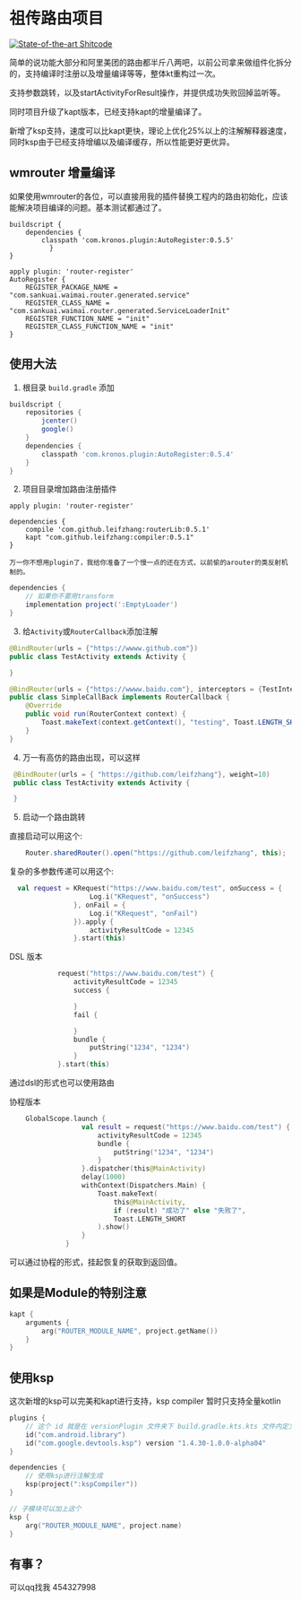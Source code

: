 # 祖传路由项目

[![State-of-the-art Shitcode](https://img.shields.io/static/v1?label=State-of-the-art&message=Shitcode&color=7B5804)](https://github.com/trekhleb/state-of-the-art-shitcode)



简单的说功能大部分和阿里美团的路由都半斤八两吧，以前公司拿来做组件化拆分的，支持编译时注册以及增量编译等等，整体kt重构过一次。


支持参数跳转，以及startActivityForResult操作，并提供成功失败回掉监听等。


同时项目升级了kapt版本，已经支持kapt的增量编译了。


新增了ksp支持，速度可以比kapt更快，理论上优化25%以上的注解解释器速度，同时ksp由于已经支持增编以及编译缓存，所以性能更好更优异。



## wmrouter 增量编译

如果使用wmrouter的各位，可以直接用我的插件替换工程内的路由初始化，应该能解决项目编译的问题。基本测试都通过了。

~~~
buildscript {
    dependencies {
        classpath 'com.kronos.plugin:AutoRegister:0.5.5'
          }
}
~~~

~~~
apply plugin: 'router-register'
AutoRegister {
    REGISTER_PACKAGE_NAME = "com.sankuai.waimai.router.generated.service"
    REGISTER_CLASS_NAME = "com.sankuai.waimai.router.generated.ServiceLoaderInit"
    REGISTER_FUNCTION_NAME = "init"
    REGISTER_CLASS_FUNCTION_NAME = "init"
}
~~~

## 使用大法

1. 根目录 `build.gradle` 添加

```gradle
buildscript {
    repositories {
        jcenter()
        google()
    }
    dependencies {
        classpath 'com.kronos.plugin:AutoRegister:0.5.4'
    }
}
```
2. 项目目录增加路由注册插件

```
apply plugin: 'router-register'

dependencies {
    compile 'com.github.leifzhang:routerLib:0.5.1'
    kapt "com.github.leifzhang:compiler:0.5.1"
}
```

    万一你不想用plugin了，我给你准备了一个慢一点的还在方式，以前偷的arouter的类反射机制的。

```gradle
dependencies {
    // 如果你不要用transform
    implementation project(':EmptyLoader')
}
```

    
3. 给`Activity`或`RouterCallback`添加注解

```java 
@BindRouter(urls = {"https://wwww.github.com"})
public class TestActivity extends Activity {

}
```

```java 
@BindRouter(urls = {"https://wwww.baidu.com"}, interceptors = {TestInterceptor.class})
public class SimpleCallBack implements RouterCallback {
    @Override
    public void run(RouterContext context) {
        Toast.makeText(context.getContext(), "testing", Toast.LENGTH_SHORT).show();
    }
}

```

4. 万一有高仿的路由出现，可以这样

```java
 @BindRouter(urls = { "https://github.com/leifzhang"}, weight=10)
 public class TestActivity extends Activity {

 }
```

5.  启动一个路由跳转

直接启动可以用这个:

```java
    Router.sharedRouter().open("https://github.com/leifzhang", this);
```
复杂的多参数传递可以用这个:

```kotlin
  val request = KRequest("https://www.baidu.com/test", onSuccess = {
                    Log.i("KRequest", "onSuccess")
                }, onFail = {
                    Log.i("KRequest", "onFail")
                }).apply {
                    activityResultCode = 12345
                }.start(this)
```
DSL 版本
```kotlin
            request("https://www.baidu.com/test") {
                activityResultCode = 12345
                success {

                }
                fail {

                }
                bundle {
                    putString("1234", "1234")
                }
            }.start(this)

```
通过dsl的形式也可以使用路由

协程版本
```kotlin
    GlobalScope.launch {
                  val result = request("https://www.baidu.com/test") {
                      activityResultCode = 12345
                      bundle {
                          putString("1234", "1234")
                      }
                  }.dispatcher(this@MainActivity)
                  delay(1000)
                  withContext(Dispatchers.Main) {
                      Toast.makeText(
                          this@MainActivity,
                          if (result) "成功了" else "失败了",
                          Toast.LENGTH_SHORT
                      ).show()
                  }
              }
```
可以通过协程的形式，挂起恢复的获取到返回值。

## 如果是Module的特别注意

```kotlin
kapt {
    arguments {
        arg("ROUTER_MODULE_NAME", project.getName())
    }
}
```

## 使用ksp

这次新增的ksp可以完美和kapt进行支持，ksp compiler 暂时只支持全量kotlin

```kotlin
plugins {
    // 这个 id 就是在 versionPlugin 文件夹下 build.gradle.kts.kts 文件内定义的id
    id("com.android.library")
    id("com.google.devtools.ksp") version "1.4.30-1.0.0-alpha04"
}

dependencies {
    // 使用ksp进行注解生成
    ksp(project(":kspCompiler"))
}

// 子模块可以加上这个
ksp {
    arg("ROUTER_MODULE_NAME", project.name)
}
```



## 有事？

可以qq找我 454327998
